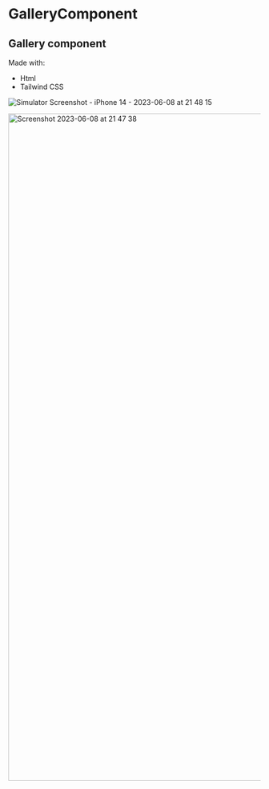 # GalleryComponent

## Gallery component

Made with:
- Html
- Tailwind CSS

![Simulator Screenshot - iPhone 14 - 2023-06-08 at 21 48 15](https://github.com/Baleksas/GalleryComponent/assets/58878092/cf0bb00d-c755-4bb8-89bf-35371a4a3e57)

<img width="1333" alt="Screenshot 2023-06-08 at 21 47 38" src="https://github.com/Baleksas/GalleryComponent/assets/58878092/a8d4bb69-cb7c-43fa-96f8-9edccade7b9d">
